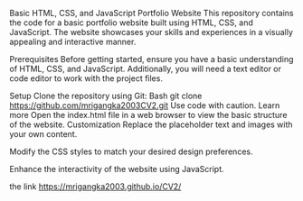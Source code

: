 Basic HTML, CSS, and JavaScript Portfolio Website
This repository contains the code for a basic portfolio website built using HTML, CSS, and JavaScript. The website showcases your skills and experiences in a visually appealing and interactive manner.

Prerequisites
Before getting started, ensure you have a basic understanding of HTML, CSS, and JavaScript. Additionally, you will need a text editor or code editor to work with the project files.

Setup
Clone the repository using Git:
Bash
git clone https://github.com/mrigangka2003CV2.git
Use code with caution. Learn more
Open the index.html file in a web browser to view the basic structure of the website.
Customization
Replace the placeholder text and images with your own content.

Modify the CSS styles to match your desired design preferences.

Enhance the interactivity of the website using JavaScript.


the link https://mrigangka2003.github.io/CV2/
